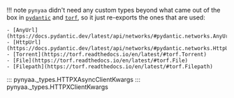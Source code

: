 !!! note
    `pynyaa` didn't need any custom types beyond what came out of the box in [`pydantic`](https://docs.pydantic.dev/latest/) and [`torf`](https://torf.readthedocs.io/en/latest/), so it just re-exports the ones that are used:

    - [AnyUrl](https://docs.pydantic.dev/latest/api/networks/#pydantic.networks.AnyUrl)
    - [HttpUrl](https://docs.pydantic.dev/latest/api/networks/#pydantic.networks.HttpUrl)
    - [Torrent](https://torf.readthedocs.io/en/latest/#torf.Torrent)
    - [File](https://torf.readthedocs.io/en/latest/#torf.File)
    - [Filepath](https://torf.readthedocs.io/en/latest/#torf.Filepath)

::: pynyaa._types.HTTPXAsyncClientKwargs
::: pynyaa._types.HTTPXClientKwargs
